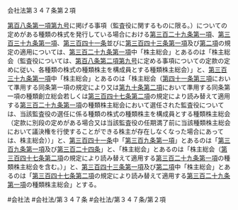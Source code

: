 会社法第３４７条第２項

[第百八条第一項第九号](会社法＿＿＿＿第１０８条第１項第９号)に掲げる事項（監査役に関するものに限る。）についての定めがある種類の株式を発行している場合における[第三百二十九条第一項](会社法＿＿＿＿第３２９条第１項)、[第三百三十九条第一項](会社法＿＿＿＿第３３９条第１項)、[第三百四十一条](会社法＿＿＿＿第３４１条)並びに[第三百四十三条第一項](会社法＿＿＿＿第３４３条第１項)及び[第二項](会社法＿＿＿＿第３４７条第２項)の規定の適用については、[第三百二十九条第一項](会社法＿＿＿＿第３２９条第１項)中「株主総会」とあるのは「株主総会（監査役については、[第百八条第二項第九号](会社法＿＿＿＿第１０８条第２項第９号)に定める事項についての定款の定めに従い、各種類の株式の種類株主を構成員とする種類株主総会）」と、[第三百三十九条第一項](会社法＿＿＿＿第３３９条第１項)中「株主総会」とあるのは「株主総会（[第四十一条第三項](会社法＿＿＿＿第４１条第３項)において準用する同条第一項の規定により又は[第九十条第二項](会社法＿＿＿＿第９０条第２項)において準用する同条第一項の種類創立総会若しくは[第三百四十七条第二項](会社法＿＿＿＿第３４７条第２項)の規定により読み替えて適用する[第三百二十九条第一項](会社法＿＿＿＿第３２９条第１項)の種類株主総会において選任された監査役については、当該監査役の選任に係る種類の株式の種類株主を構成員とする種類株主総会（定款に別段の定めがある場合又は当該監査役の任期満了前に当該種類株主総会において議決権を行使することができる株主が存在しなくなった場合にあっては、株主総会））」と、[第三百四十一条](会社法＿＿＿＿第３４１条)中「[第三百九条第一項](会社法＿＿＿＿第３０９条第１項)」とあるのは「[第三百九条第一項](会社法＿＿＿＿第３０９条第１項)及び[第三百二十四条](会社法＿＿＿＿第３２４条)」と、「株主総会」とあるのは「株主総会（[第三百四十七条第二項](会社法＿＿＿＿第３４７条第２項)の規定により読み替えて適用する[第三百二十九条第一項](会社法＿＿＿＿第３２９条第１項)の種類株主総会を含む。）」と、[第三百四十三条第一項](会社法＿＿＿＿第３４３条第１項)及び[第二項](会社法＿＿＿＿第３４７条第２項)中「株主総会」とあるのは「[第三百四十七条第二項](会社法＿＿＿＿第３４７条第２項)の規定により読み替えて適用する[第三百二十九条第一項](会社法＿＿＿＿第３２９条第１項)の種類株主総会」とする。

#会社法
#会社法/第３４７条
#会社法/第３４７条/第２項
